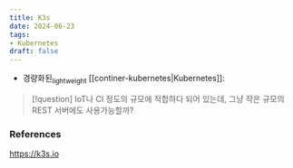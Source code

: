 ```yaml
---
title: K3s
date: 2024-06-23
tags:
- Kubernetes
draft: false
---
```


- 경량화된<sub>lightweight</sub> [[continer-kubernetes|Kubernetes]]:

> [!question] IoT나 CI 정도의 규모에 적합하다 되어 있는데, 그냥 작은 규모의 REST 서버에도 사용가능할까?


### References
https://k3s.io